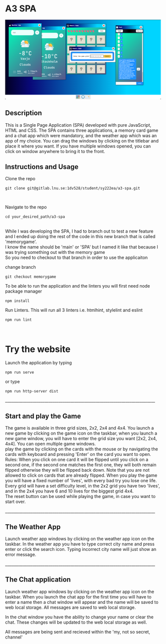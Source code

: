 # A3 SPA

![SPA](./src/img/SPA.png)

## Description
This is a Single Page Application (SPA) developed with pure JavaScript, HTML and CSS. 
The SPA contains three applications, a memory card game and a chat app which were mandatory, and the weather app which was an app of my choice. 
You can drag the windows by clicking on the titlebar and place it where you want. 
If you have multiple windows opened, you can click on window anywhere to bring it to the front. 


## Instructions and Usage
Clone the repo 

```
git clone git@gitlab.lnu.se:1dv528/student/sy222ea/a3-spa.git
```
<br>

Navigate to the repo
```
cd your_desired_path/a3-spa
```
<br>
While I was developing the SPA, I had to branch out to test a new feature and I ended up doing the rest of the code in this new branch that is called 'memorygame'.<br> I know the name should be 'main' or 'SPA' but I named it like that because I was trying something out with the memory game<br>
So you need to checkout to that branch in order to use the applicaiton
<br>

change branch
```
git checkout memorygame
```

To be able to run the application and the linters you will first need node package manager

```
npm install
```

Run Linters. This will run all 3 linters i.e. htmlhint, stylelint and eslint
```
npm run lint
```
<br>

# Try the website 

Launch the application by typing

```
npm run serve
```
or type
```
npm run http-server dist
```
____________________________________________________________________________<br>

## Start and play the Game
The game is available in three grid sizes, 2x2, 2x4 and 4x4. You launch a new game by clicking 
on the game icon on the taskbar, when you launch a new game window, you will have to enter the grid size you want [2x2, 2x4, 4x4]. You can open multiple game windows. 
<br>
play the game by clicking on the cards with the mouse or by navigating the cards with keyboard and pressing 'Enter' on the card you want to open. 
<br>
Rules: When you click on one card it will be flipped until you click on a second one, if the second one matches the first one, they will both remain flipped otherwise they will be flipped back down. 
Note that you are not allowed to click on cards that are already flipped. 
When you play the game you will have a fixed number of 'lives', with every bad try you lose one life. 
Every grid will have a set difficulty level, in the 2x2 grid you have two 'lives', and in the 2x4 you have 6 and 10 lives for the biggest grid 4x4. 
<br>
The reset button can be used while playing the game, in case you want to start over. 

____________________________________________________________________________<br>


## The Weather App
Launch weather app windows by clicking on the weather app icon on the taskbar. 
In the weather app you have to type correct city name and press enter or click the search icon. 
Typing incorrect city name will just show an error message. 


____________________________________________________________________________<br>

## The Chat application 
Launch weather app windows by clicking on the weather app icon on the taskbar.
When you launch the chat app for the first time you will have to enter a name then a chat window will appear and the name will be saved to web local storage. All messages are saved to web local storage. 

In the chat window you have the ability to change your name or clear the chat. These changes will be updated to the web local storage as well. 

All messages are being sent and recieved within the 'my, not so secret, channel'


